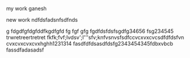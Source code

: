 my work ganesh

new work
ndfdsfadsnfsdfnds

g
fdgdfgfdgfddfkgdfgfd
fg
fgf
gfg
fgdfdsfdsfsgdfg34656
fsg234545
trwretreertretret
fkfk;fvf;lvdsv';l'''sfv;knfvsnvsfsdfccvcxvxcvcsdfdfdsfvn
cvxcvxcvxcvxhghh1231314
fasdfdfdsasdfdsfg2343454345fdbxvbcb
fassdfadasadsf
